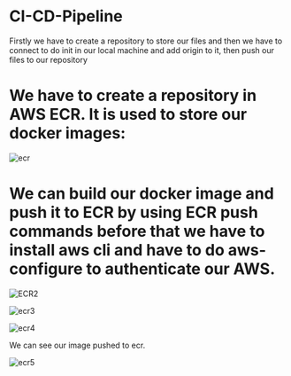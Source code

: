 # CI-CD-Pipeline
Firstly we have to create a repository to store our files and then we have to connect to do init in our local machine and add origin to it, then push our files to our repository
# We have to create a repository in AWS ECR. It is used to store our docker images:
![ecr](https://user-images.githubusercontent.com/120722376/227757020-5a7d70fd-e69c-453b-b90b-42cbacdbe127.png)


# We can build our docker image and push it to ECR by using ECR push commands before that we have to install aws cli and have to do aws-configure to authenticate our AWS.

![ECR2](https://user-images.githubusercontent.com/120722376/227757286-04f09633-87f6-4739-ac97-500b76ba8da7.png)

![ecr3](https://user-images.githubusercontent.com/120722376/227757299-cbdbe909-024b-48c7-ac9a-03c372c57694.png)

![ecr4](https://user-images.githubusercontent.com/120722376/227757305-57297c7f-d8d6-46c7-abe3-f917372b7a9e.png)

We can see our image pushed to ecr.

![ecr5](https://user-images.githubusercontent.com/120722376/227757383-09a73101-0af1-4bf1-b0ee-54a99f2aa5be.png)


